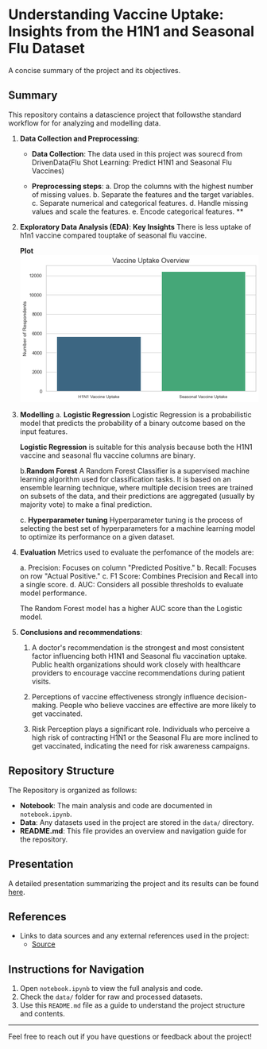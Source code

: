 # Understanding Vaccine Uptake: Insights from the H1N1 and Seasonal Flu Dataset

A concise summary of the project and its objectives.

## Summary

This repository contains a datascience project that followsthe standard workflow for for analyzing and modelling data.

1. **Data Collection and Preprocessing**:
    - **Data Collection**: The data used in this project was sourecd from DrivenData(Flu Shot Learning: Predict H1N1 and Seasonal Flu Vaccines)

    - **Preprocessing steps**:
    a. Drop the columns with the highest number of missing values.
    b. Separate the features and the target variables.
    c. Separate numerical and categorical features.
    d. Handle missing values and scale the features.
    e. Encode categorical features.
**
2. **Exploratory Data Analysis (EDA)**:
    **Key Insights**
    There is less uptake of h1n1 vaccine compared touptake of seasonal flu vaccine.

    **Plot**
    ![vaccine uptake overview](images/image.png)

3. **Modelling**
    a. **Logistic Regression**
    Logistic Regression is a probabilistic model that predicts the probability of a binary outcome based on the input features.
    
    **Logistic Regression** is suitable for this analysis because both the H1N1 vaccine and seasonal flu vaccine columns are binary. 

    b.**Random Forest**
    A Random Forest Classifier is a supervised machine learning algorithm used for classification tasks. It is based on an ensemble learning technique, where multiple decision trees are trained on subsets of the data, and their predictions are aggregated (usually by majority vote) to make a final prediction.

    c. **Hyperparameter tuning**
    Hyperparameter tuning is the process of selecting the best set of hyperparameters for a machine learning model to optimize its performance on a given dataset.

4. **Evaluation**
    Metrics used to evaluate the perfomance of the models are:

    a. Precision: Focuses on column "Predicted Positive."
    b. Recall: Focuses on row "Actual Positive."
    c. F1 Score: Combines Precision and Recall into a single score.
    d. AUC: Considers all possible thresholds to evaluate model performance.

    The Random Forest model has a higher AUC score than the Logistic model.

5. **Conclusions and recommendations**:
    1. A doctor's recommendation is the strongest and most consistent factor influencing both H1N1 and Seasonal flu vaccination uptake. Public health organizations should work closely with healthcare providers to encourage vaccine recommendations during patient visits.

    2. Perceptions of vaccine effectiveness strongly influence decision-making. People who believe vaccines are effective are more likely to get vaccinated.

    3. Risk Perception plays a significant role. Individuals who perceive a high risk of contracting H1N1 or the Seasonal Flu are more inclined to get vaccinated, indicating the need for risk awareness campaigns.


## Repository Structure

The Repository is organized as follows:
- **Notebook**: The main analysis and code are documented in `notebook.ipynb`.
- **Data**: Any datasets used in the project are stored in the `data/` directory.
- **README.md**: This file provides an overview and navigation guide for the repository.


## Presentation

A detailed presentation summarizing the project and its results can be found [here](vaccine_presentation.pptx).

## References

- Links to data sources and any external references used in the project:
  - [Source](https://www.drivendata.org/competitions/66/flu-shot-learning/page/211/)
  

## Instructions for Navigation

1. Open `notebook.ipynb` to view the full analysis and code.
2. Check the `data/` folder for raw and processed datasets.
3. Use this `README.md` file as a guide to understand the project structure and contents.

---

Feel free to reach out if you have questions or feedback about the project!